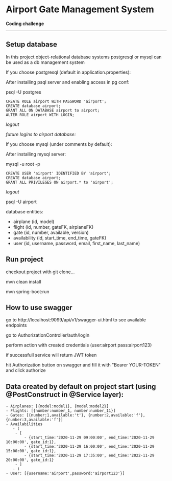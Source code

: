# Airport Gate Management System

**Coding challenge**

---

## Setup database

In this project object-relational database systems postgresql or mysql can be used as a db management system

If you choose postgresql (default in application.properties):

After installing psql server and enabling access in pg conf:

psql -U postgres
```
CREATE ROLE airport WITH PASSWORD 'airport';
CREATE database airport;
GRANT ALL ON DATABASE airport to airport;
ALTER ROLE airport WITH LOGIN;
```

*logout*


*future logins to airport database:*

If you choose mysql (under comments by default):

After installing mysql server:

mysql -u root -p
```
CREATE USER 'airport' IDENTIFIED BY 'airport';
CREATE database airport;
GRANT ALL PRIVILEGES ON airport.* to 'airport';
```

*logout*

psql -U airport

database entities:
- airplane (id, model)
- flight (id, number, gateFK, airplaneFK)
- gate (id, number, available, version)
- availability (id, start_time, end_time, gateFK)
- user (id, username, password, email, first_name, last_name)

## Run project

checkout project with git clone...

mvn clean install

mvn spring-boot:run

## How to use swagger

go to http://localhost:9099/api/v1/swagger-ui.html to see available endpoints

go to AuthorizationController/auth/login

perform action with created credentials (user:airport pass:airport123) 

if successfull service will return JWT token

hit Authorization button on swagger and fill it with "Bearer YOUR-TOKEN" and click authorize

## Data created by default on project start (using @PostConstruct in @Service layer):
```
- Airplanes: [{model:model1}, {model:model2}]
- Flights: [{number:number_1, number:number_11}]
- Gates: [{number:1,available:'t'}, {number:2,available:'f'}, {number:3,available:'f'}]
- Availabilities
   - (
    - [
        - {start_time:'2020-11-29 09:00:00', end_time:'2020-11-29 10:00:00', gate_id:1},
        - {start_time:'2020-11-29 16:00:00', end_time:'2020-11-29 15:00:00', gate_id:1},
        - {start_time:'2020-11-29 17:35:00', end_time:'2022-11-29 20:00:00', gate_id:1}
    - ]
   - )
- User: [{username:'airport',password:'airport123'}]
```